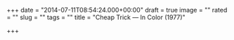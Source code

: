 +++
date = "2014-07-11T08:54:24.000+00:00"
draft = true
image = ""
rated = ""
slug = ""
tags = ""
title = "Cheap Trick — In Color (1977)"

+++
